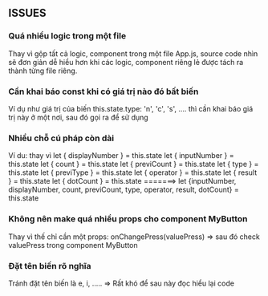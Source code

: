 ## ISSUES
### Quá nhiều logic trong một file
Thay vì gộp tất cả logic, component trong một file App.js, source code nhìn sẽ đơn giản dễ hiều hơn khi các logic, component riêng lẻ được tách ra thành từng file riêng. 
### Cần khai báo const khi có giá trị nào đó bất biến 
Ví dụ như giá trị của biến this.state.type: 'n', 'c', 's', .... thì cần khai báo giá trị này ở một nơi, sau đó gọi ra để sử dụng 
### Nhiều chỗ cú pháp còn dài 
Ví du: thay vì 
    let { displayNumber } = this.state
    let { inputNumber } = this.state
    let { count } = this.state
    let { previCount } = this.state
    let { type } = this.state
    let { previType } = this.state
    let { operator } = this.state
    let { result } = this.state
    let { dotCount } = this.state
    =======> let {inputNumber, displayNumber, count, previCount, type, operator, result, dotCount} = this.state
### Không nên make quá nhiều props cho component MyButton
Thay vì thế chỉ cần một props: onChangePress(valuePress) => sau đó check valuePress trong component MyButton
### Đặt tên biến rõ nghĩa 
Tránh đặt tên biến là e, i, ..... => Rất khó để sau này đọc hiểu lại code

